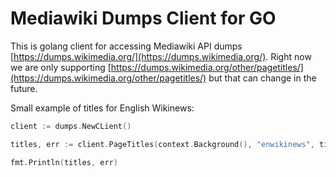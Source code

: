 # Mediawiki Dumps Client for GO

This is golang client for accessing Mediawiki API dumps [https://dumps.wikimedia.org/](https://dumps.wikimedia.org/). Right now we are only supporting [https://dumps.wikimedia.org/other/pagetitles/](https://dumps.wikimedia.org/other/pagetitles/) but that can change in the future.

Small example of titles for English Wikinews:
```go
client := dumps.NewCLient()

titles, err := client.PageTitles(context.Background(), "enwikinews", time.Now().UTC())

fmt.Println(titles, err)
```
